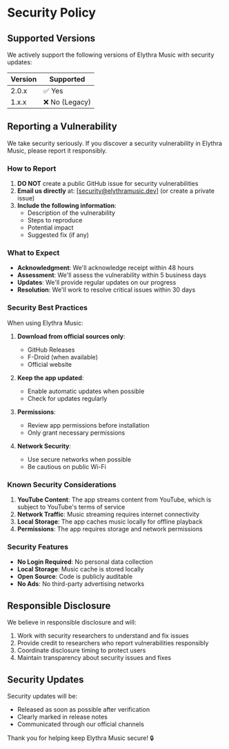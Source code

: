 # Security Policy

## Supported Versions

We actively support the following versions of Elythra Music with security updates:

| Version | Supported          |
| ------- | ------------------ |
| 2.0.x   | ✅ Yes             |
| 1.x.x   | ❌ No (Legacy)     |

## Reporting a Vulnerability

We take security seriously. If you discover a security vulnerability in Elythra Music, please report it responsibly.

### How to Report

1. **DO NOT** create a public GitHub issue for security vulnerabilities
2. **Email us directly** at: [security@elythramusic.dev] (or create a private issue)
3. **Include the following information**:
   - Description of the vulnerability
   - Steps to reproduce
   - Potential impact
   - Suggested fix (if any)

### What to Expect

- **Acknowledgment**: We'll acknowledge receipt within 48 hours
- **Assessment**: We'll assess the vulnerability within 5 business days
- **Updates**: We'll provide regular updates on our progress
- **Resolution**: We'll work to resolve critical issues within 30 days

### Security Best Practices

When using Elythra Music:

1. **Download from official sources only**:
   - GitHub Releases
   - F-Droid (when available)
   - Official website

2. **Keep the app updated**:
   - Enable automatic updates when possible
   - Check for updates regularly

3. **Permissions**:
   - Review app permissions before installation
   - Only grant necessary permissions

4. **Network Security**:
   - Use secure networks when possible
   - Be cautious on public Wi-Fi

### Known Security Considerations

1. **YouTube Content**: The app streams content from YouTube, which is subject to YouTube's terms of service
2. **Network Traffic**: Music streaming requires internet connectivity
3. **Local Storage**: The app caches music locally for offline playback
4. **Permissions**: The app requires storage and network permissions

### Security Features

- **No Login Required**: No personal data collection
- **Local Storage**: Music cache is stored locally
- **Open Source**: Code is publicly auditable
- **No Ads**: No third-party advertising networks

## Responsible Disclosure

We believe in responsible disclosure and will:

1. Work with security researchers to understand and fix issues
2. Provide credit to researchers who report vulnerabilities responsibly
3. Coordinate disclosure timing to protect users
4. Maintain transparency about security issues and fixes

## Security Updates

Security updates will be:

- Released as soon as possible after verification
- Clearly marked in release notes
- Communicated through our official channels

Thank you for helping keep Elythra Music secure! 🔒